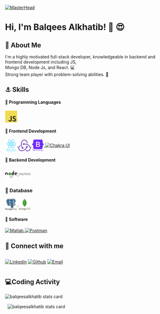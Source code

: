 [![MasterHead](https://images4.alphacoders.com/130/1307940.png)](https://github.com/balqeesalkhatib/balqeesalkhatib)

# Hi, I'm Balqees Alkhatib! 👋 😍


## 🚀 About Me

I'm a highly motivated full-stack developer, knowledgeable in backend and frontend development including JS,
<br/> 
Mongo DB, Node Js, and React. 💻
<br/>
Strong team player with problem-solving abilities. 💪

## ⚓ Skills 

#### 🗻 Programming Languages

<a href="https://developer.mozilla.org/en-US/docs/Web/JavaScript" target="blank">
<img align="center" src="https://raw.githubusercontent.com/devicons/devicon/master/icons/javascript/javascript-original.svg" alt="JavaScript" height="40" width="40" />
</a>


#### 🌅 Frontend Development


<a href="https://reactjs.org/" target="blank">
<img align="center" src="https://raw.githubusercontent.com/devicons/devicon/master/icons/react/react-original-wordmark.svg" alt="React" height="40" width="40" />
</a>

<a href="https://redux.js.org/" target="blank">
<img align="center" src="https://raw.githubusercontent.com/devicons/devicon/master/icons/redux/redux-original.svg" alt="Redux" height="40" width="40" />
</a>

<a href="https://getbootstrap.com" target="blank">
<img align="center" src="https://raw.githubusercontent.com/devicons/devicon/master/icons/bootstrap/bootstrap-plain-wordmark.svg" alt="Bootstrap" height="40" width="40" />
</a>

<a href="https://chakra-ui.com/" target="_blank">
  <img align="center" src="https://raw.githubusercontent.com/chakra-ui/chakra-ui/main/logo/logo-colored-text.png" alt="Chakra UI" height="40" width="auto" />
</a>





#### 🌇 Backend Development 

<a href="https://nodejs.org" target="blank">
<img align="center" src="https://raw.githubusercontent.com/devicons/devicon/master/icons/nodejs/nodejs-original-wordmark.svg" alt="Node.js" height="40" width="40" />
</a>
<a href="https://expressjs.com" target="blank">
<img align="center" src="https://raw.githubusercontent.com/devicons/devicon/master/icons/express/express-original-wordmark.svg" alt="Express" height="40" width="40" />
</a>

### 📍 Database
<a href="https://www.postgresql.org/" target="blank">
<img align="center" src="https://raw.githubusercontent.com/devicons/devicon/master/icons/postgresql/postgresql-original-wordmark.svg" alt="PostgreSQL" height="40" width="40" />
</a>

<a href="https://www.mongodb.com/" target="blank">
<img align="center" src="https://raw.githubusercontent.com/devicons/devicon/master/icons/mongodb/mongodb-original-wordmark.svg" alt="MongoDB" height="40" width="40" />
</a>

#### 🎡 Software
<a href="https://www.mathworks.com/" target="blank">
<img align="center" src="https://upload.wikimedia.org/wikipedia/commons/2/21/Matlab_Logo.png" alt="Matlab" height="40" width="40" />
</a>
<a href="https://postman.com" target="blank">
<img align="center" src="https://www.vectorlogo.zone/logos/getpostman/getpostman-icon.svg" alt="Postman" height="40" width="40" />
</a>

## 📱 Connect with me

<div style="display: flex; gap:0.25rem">

[<img alt="Linkedin" src="https://img.shields.io/badge/LinkedIn-0077B5?style=for-the-badge&logo=linkedin&logoColor=white" />][linkedin]
[<img alt="Github" src="https://img.shields.io/badge/GitHub-100000?style=for-the-badge&logo=github&logoColor=white" />][github]
[<img alt="Email" src="https://img.shields.io/badge/Gmail-D14836?style=for-the-badge&logo=gmail&logoColor=white" />][email]

</div>

## 💻Coding Activity


  <p>
<img align="center" src="https://github-readme-stats.vercel.app/api/top-langs?username=balqeesalkhatib&theme=default&title_color=000000&text_color=000000&bg_color=ffffff&hide_border=true&layout=compact" alt="balqeesalkhatib stats card" /></p>



<p>&nbsp;
<img align="center" src="https://github-readme-stats.vercel.app/api?username=balqeesalkhatib&show_icons=true&theme=default&title_color=000000&text_color=000000&bg_color=ffffff&hide_border=true" alt="balqeesalkhatib stats card" /></p>


[github]: https://github.com/balqeesalkhatib
[email]: mailto:balqees.alkhateb@gmail.com
[linkedin]: http://www.linkedin.com/in/balqeesalkhateeb
